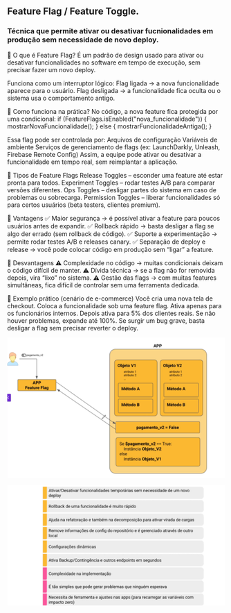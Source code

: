 ## Feature Flag / Feature Toggle.
### Técnica que permite ativar ou desativar fucnionalidades em produção sem necessidade de novo deploy.

🔹 O que é Feature Flag?
É um padrão de design usado para ativar ou desativar funcionalidades no software em tempo de execução, sem precisar fazer um novo deploy.

Funciona como um interruptor lógico:
Flag ligada → a nova funcionalidade aparece para o usuário.
Flag desligada → a funcionalidade fica oculta ou o sistema usa o comportamento antigo.

🔹 Como funciona na prática?
No código, a nova feature fica protegida por uma condicional:
if (FeatureFlags.isEnabled("nova_funcionalidade")) {
mostrarNovaFuncionalidade();
} else {
mostrarFuncionalidadeAntiga();
}


Essa flag pode ser controlada por:
Arquivos de configuração
Variáveis de ambiente
Serviços de gerenciamento de flags (ex: LaunchDarkly, Unleash, Firebase Remote Config)
Assim, a equipe pode ativar ou desativar a funcionalidade em tempo real, sem reimplantar a aplicação.

🔹 Tipos de Feature Flags
Release Toggles – esconder uma feature até estar pronta para todos.
Experiment Toggles – rodar testes A/B para comparar versões diferentes.
Ops Toggles – desligar partes do sistema em caso de problemas ou sobrecarga.
Permission Toggles – liberar funcionalidades só para certos usuários (beta testers, clientes premium).

🔹 Vantagens
✅ Maior segurança → é possível ativar a feature para poucos usuários antes de expandir.
✅ Rollback rápido → basta desligar a flag se algo der errado (sem rollback de código).
✅ Suporte a experimentação → permite rodar testes A/B e releases canary.
✅ Separação de deploy e release → você pode colocar código em produção sem “ligar” a feature.

🔹 Desvantagens
⚠️ Complexidade no código → muitas condicionais deixam o código difícil de manter.
⚠️ Dívida técnica → se a flag não for removida depois, vira “lixo” no sistema.
⚠️ Gestão das flags → com muitas features simultâneas, fica difícil de controlar sem uma ferramenta dedicada.

🔹 Exemplo prático (cenário de e-commerce)
Você cria uma nova tela de checkout.
Coloca a funcionalidade sob uma feature flag.
Ativa apenas para os funcionários internos.
Depois ativa para 5% dos clientes reais.
Se não houver problemas, expande até 100%.
Se surgir um bug grave, basta desligar a flag sem precisar reverter o deploy.

![img_7.png](img/img_7.png)

![img_8.png](img/img_8.png)